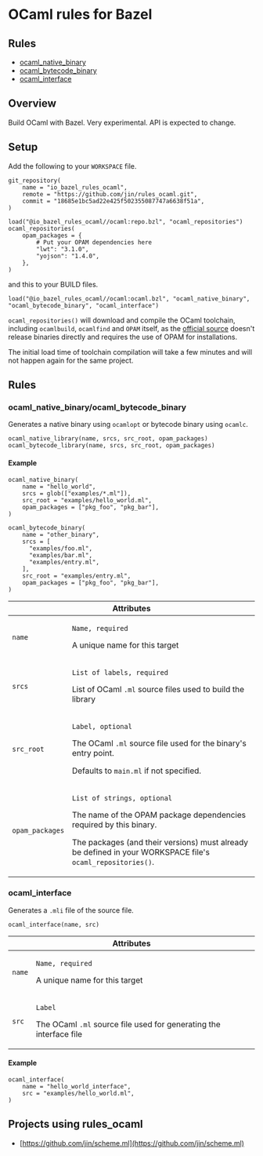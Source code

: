 # OCaml rules for Bazel

## Rules

* [ocaml_native_binary](#ocaml_native_binary/ocaml_bytecode_binary)
* [ocaml_bytecode_binary](#ocaml_native_binary/ocaml_bytecode_binary)
* [ocaml_interface](#ocaml_interface)

## Overview

Build OCaml with Bazel. Very experimental. API is expected to change.

## Setup

Add the following to your `WORKSPACE` file.

```bzl
git_repository(
    name = "io_bazel_rules_ocaml",
    remote = "https://github.com/jin/rules_ocaml.git",
    commit = "18685e1bc5ad22e425f502355087747a6638f51a",
)

load("@io_bazel_rules_ocaml//ocaml:repo.bzl", "ocaml_repositories")
ocaml_repositories(
    opam_packages = {
        # Put your OPAM dependencies here
        "lwt": "3.1.0",
        "yojson": "1.4.0",
    },
)
```

and this to your BUILD files.

```bzl
load("@io_bazel_rules_ocaml//ocaml:ocaml.bzl", "ocaml_native_binary", "ocaml_bytecode_binary", "ocaml_interface")
```

`ocaml_repositories()` will download and compile the OCaml toolchain, including `ocamlbuild`, `ocamlfind` and `OPAM` itself, as the [official source](https://caml.inria.fr/download.en.html) doesn't release binaries directly and requires the use of OPAM for installations. 

The initial load time of toolchain compilation will take a few minutes and will not happen again for the same project.


## Rules

### ocaml_native_binary/ocaml_bytecode_binary

Generates a native binary using `ocamlopt` or bytecode binary using `ocamlc`.

```bzl
ocaml_native_library(name, srcs, src_root, opam_packages)
ocaml_bytecode_library(name, srcs, src_root, opam_packages)
```

#### Example

```bzl
ocaml_native_binary(
    name = "hello_world",
    srcs = glob(["examples/*.ml"]),
    src_root = "examples/hello_world.ml",
    opam_packages = ["pkg_foo", "pkg_bar"],
)

ocaml_bytecode_binary(
    name = "other_binary",
    srcs = [
      "examples/foo.ml",
      "examples/bar.ml",
      "examples/entry.ml",
    ],
    src_root = "examples/entry.ml",
    opam_packages = ["pkg_foo", "pkg_bar"],
)
```

<table class="table table-condensed table-bordered table-params">
  <colgroup>
    <col class="col-param" />
    <col class="param-description" />
  </colgroup>
  <thead>
    <tr>
      <th colspan="2">Attributes</th>
    </tr>
  </thead>
  <tbody>
    <tr>
      <td><code>name</code></td>
      <td>
        <p><code>Name, required</code></p>
        <p>A unique name for this target</p>
      </td>
    </tr>
    <tr>
      <td><code>srcs</code></td>
      <td>
        <p><code>List of labels, required</code></p>
        <p>List of OCaml <code>.ml</code> source files used to build the
        library</p>
      </td>
    </tr>
    <tr>
      <td><code>src_root</code></td>
      <td>
        <p><code>Label, optional</code></p>
        <p>The OCaml <code>.ml</code> source file used for the binary's entry point.<p>
        <p>Defaults to <code>main.ml</code> if not specified.
      </td>
    </tr>
    <tr>
      <td><code>opam_packages</code></td>
      <td>
        <p><code>List of strings, optional</code></p>
        <p>The name of the OPAM package dependencies required by this binary.</p>
        <p>The packages (and their versions) must already be defined in your WORKSPACE file's <code>ocaml_repositories()</code>.
      </td>
    </tr>
  </tbody>
</table>

### ocaml_interface

Generates a `.mli` file of the source file.

```bzl
ocaml_interface(name, src)
```

<table class="table table-condensed table-bordered table-params">
  <colgroup>
    <col class="col-param" />
    <col class="param-description" />
  </colgroup>
  <thead>
    <tr>
      <th colspan="2">Attributes</th>
    </tr>
  </thead>
  <tbody>
    <tr>
      <td><code>name</code></td>
      <td>
        <p><code>Name, required</code></p>
        <p>A unique name for this target</p>
      </td>
    </tr>
    <tr>
      <td><code>src</code></td>
      <td>
        <p><code>Label</code></p>
        <p>The OCaml <code>.ml</code> source file used for generating the interface file<p>
      </td>
    </tr>
  </tbody>
</table>

#### Example

```bzl
ocaml_interface(
    name = "hello_world_interface",
    src = "examples/hello_world.ml",
)
```

## Projects using rules_ocaml

- [https://github.com/jin/scheme.ml](https://github.com/jin/scheme.ml)
